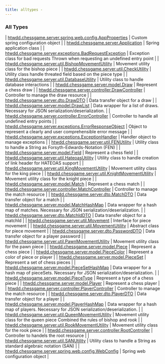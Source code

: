 ```yaml
---
title: alltypes - 
---
```


### All Types

| [htwdd.chessgame.server.spring.web.config.AppProperties](../htwdd.chessgame.server.spring.web.config/-app-properties/index.html) | Custom spring configuration object |
| [htwdd.chessgame.server.Application](../htwdd.chessgame.server/-application/index.html) | Spring application class |
| [htwdd.chessgame.server.exceptions.BadRequestException](../htwdd.chessgame.server.exceptions/-bad-request-exception/index.html) | Exception class for bad requests Thrown when requesting an undefined entry point |
| [htwdd.chessgame.server.util.BishopMovementUtility](../htwdd.chessgame.server.util/-bishop-movement-utility/index.html) | Movement utility class for the bishop piece |
| [htwdd.chessgame.server.util.CheckUtility](../htwdd.chessgame.server.util/-check-utility/index.html) | Utility class handle threated field based on the piece type |
| [htwdd.chessgame.server.util.DatabaseUtility](../htwdd.chessgame.server.util/-database-utility/index.html) | Utility class to handle database interactions |
| [htwdd.chessgame.server.model.Draw](../htwdd.chessgame.server.model/-draw/index.html) | Represent a chess draw |
| [htwdd.chessgame.server.controller.DrawController](../htwdd.chessgame.server.controller/-draw-controller/index.html) | Controller to manage the draw resource |
| [htwdd.chessgame.server.dto.DrawDTO](../htwdd.chessgame.server.dto/-draw-d-t-o/index.html) | Data transfer object for a draw |
| [htwdd.chessgame.server.model.DrawList](../htwdd.chessgame.server.model/-draw-list/index.html) | Data wrapper for a list of draws. Necessary for JSON serialization/deserialization. |
| [htwdd.chessgame.server.controller.ErrorController](../htwdd.chessgame.server.controller/-error-controller/index.html) | Controller to handle all undefined entry points |
| [htwdd.chessgame.server.exceptions.ErrorResponseObject](../htwdd.chessgame.server.exceptions/-error-response-object/index.html) | Object to represent a clearly and user comprehensible error message |
| [htwdd.chessgame.server.exceptions.ExceptionHandler](../htwdd.chessgame.server.exceptions/-exception-handler/index.html) | Handler object to manage exceptions |
| [htwdd.chessgame.server.util.FENUtility](../htwdd.chessgame.server.util/-f-e-n-utility/index.html) | Utility class to handle a String as Forsyth-Edwards-Notation (FEN) |
| [htwdd.chessgame.server.model.Field](../htwdd.chessgame.server.model/-field/index.html) | Represent a chess field |
| [htwdd.chessgame.server.util.HateoasUtility](../htwdd.chessgame.server.util/-hateoas-utility/index.html) | Utility class to handle creation of link header for HATEOAS support |
| [htwdd.chessgame.server.util.KingMovementUtility](../htwdd.chessgame.server.util/-king-movement-utility/index.html) | Movement utility class for the king piece |
| [htwdd.chessgame.server.util.KnightMovementUtility](../htwdd.chessgame.server.util/-knight-movement-utility/index.html) | Movement utility class for the knight piece |
| [htwdd.chessgame.server.model.Match](../htwdd.chessgame.server.model/-match/index.html) | Represent a chess match |
| [htwdd.chessgame.server.controller.MatchController](../htwdd.chessgame.server.controller/-match-controller/index.html) | Controller to manage the match resource |
| [htwdd.chessgame.server.dto.MatchDTO](../htwdd.chessgame.server.dto/-match-d-t-o/index.html) | Data transfer object for a match |
| [htwdd.chessgame.server.model.MatchHashMap](../htwdd.chessgame.server.model/-match-hash-map/index.html) | Data wrapper for a hash map of matches. Necessary for JSON serialization/deserialization. |
| [htwdd.chessgame.server.dto.MatchIdDTO](../htwdd.chessgame.server.dto/-match-id-d-t-o/index.html) | Data transfer object for a matchId |
| [htwdd.chessgame.server.util.Movement](../htwdd.chessgame.server.util/-movement/index.html) | Interface for piece movement |
| [htwdd.chessgame.server.util.MovementUtility](../htwdd.chessgame.server.util/-movement-utility/index.html) | Abstract class for piece movement |
| [htwdd.chessgame.server.dto.PasswordDTO](../htwdd.chessgame.server.dto/-password-d-t-o/index.html) | Data transfer object for a player password |
| [htwdd.chessgame.server.util.PawnMovementUtility](../htwdd.chessgame.server.util/-pawn-movement-utility/index.html) | Movement utility class for the pawn piece |
| [htwdd.chessgame.server.model.Piece](../htwdd.chessgame.server.model/-piece/index.html) | Represent a chess piece |
| [htwdd.chessgame.server.model.PieceColor](../htwdd.chessgame.server.model/-piece-color/index.html) | Represent a color of piece or player |
| [htwdd.chessgame.server.model.PieceSet](../htwdd.chessgame.server.model/-piece-set/index.html) | Represent a set of chess pieces |
| [htwdd.chessgame.server.model.PieceSetHashMap](../htwdd.chessgame.server.model/-piece-set-hash-map/index.html) | Data wrapper for a hash map of pieceSets. Necessary for JSON serialization/deserialization. |
| [htwdd.chessgame.server.model.PieceType](../htwdd.chessgame.server.model/-piece-type/index.html) | Represent a type of a chess piece |
| [htwdd.chessgame.server.model.Player](../htwdd.chessgame.server.model/-player/index.html) | Represent a chess player |
| [htwdd.chessgame.server.controller.PlayerController](../htwdd.chessgame.server.controller/-player-controller/index.html) | Controller to manage the match resource |
| [htwdd.chessgame.server.dto.PlayerDTO](../htwdd.chessgame.server.dto/-player-d-t-o/index.html) | Data transfer object for a player |
| [htwdd.chessgame.server.model.PlayerHashMap](../htwdd.chessgame.server.model/-player-hash-map/index.html) | Data wrapper for a hash map of players. Necessary for JSON serialization/deserialization. |
| [htwdd.chessgame.server.util.QueenMovementUtility](../htwdd.chessgame.server.util/-queen-movement-utility/index.html) | Movement utility class for the queen piece Combined the rules of bishop and rook |
| [htwdd.chessgame.server.util.RookMovementUtility](../htwdd.chessgame.server.util/-rook-movement-utility/index.html) | Movement utility class for the rook piece |
| [htwdd.chessgame.server.controller.RootController](../htwdd.chessgame.server.controller/-root-controller/index.html) | Controller to handels the root resource |
| [htwdd.chessgame.server.util.SANUtility](../htwdd.chessgame.server.util/-s-a-n-utility/index.html) | Utility class to handle a String as standard algebraic notation (SAN) |
| [htwdd.chessgame.server.spring.web.config.WebConfig](../htwdd.chessgame.server.spring.web.config/-web-config/index.html) | Spring web configuration object |

